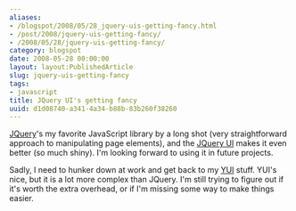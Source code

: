 ```yaml
---
aliases:
- /blogspot/2008/05/28_jquery-uis-getting-fancy.html
- /post/2008/jquery-uis-getting-fancy/
- /2008/05/28/jquery-uis-getting-fancy/
category: blogspot
date: 2008-05-28 00:00:00
layout: layout:PublishedArticle
slug: jquery-uis-getting-fancy
tags:
- javascript
title: JQuery UI's getting fancy
uuid: d1d08740-a341-4a34-b88b-83b260f38260
---
```


<a href="http://jquery.com/">JQuery</a>'s my favorite JavaScript library by a long shot (very straightforward approach to manipulating page elements), and the <a href="http://ui.jquery.com/">JQuery UI</a> makes it even better (so much shiny). I'm looking forward to using it in future projects.

Sadly, I need to hunker down at work and get back to my <a href="http://developer.yahoo.com/yui/">YUI</a> stuff. YUI's nice, but it is a lot more complex than JQuery. I'm still trying to figure out if it's worth the extra overhead, or if I'm missing some way to make things easier.
<!--more-->